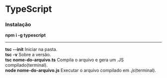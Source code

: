 # TypeScript

### Instalação
**npm i -g typescript**
***
**tsc --init** Iniciar na pasta.<br>
**tsc -v** Sobre a versão.<br>
 **tsc nome-do-arquivo.ts** Compila o arquivo e gera um .JS compilado(terminal).<br>
 **node nome-do-arquivo.js** Executar o arquivo compilado em *.js*(terminal).<br>
